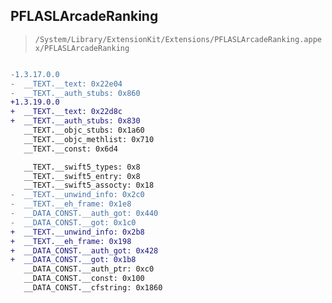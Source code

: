 ## PFLASLArcadeRanking

> `/System/Library/ExtensionKit/Extensions/PFLASLArcadeRanking.appex/PFLASLArcadeRanking`

```diff

-1.3.17.0.0
-  __TEXT.__text: 0x22e04
-  __TEXT.__auth_stubs: 0x860
+1.3.19.0.0
+  __TEXT.__text: 0x22d8c
+  __TEXT.__auth_stubs: 0x830
   __TEXT.__objc_stubs: 0x1a60
   __TEXT.__objc_methlist: 0x710
   __TEXT.__const: 0x6d4

   __TEXT.__swift5_types: 0x8
   __TEXT.__swift5_entry: 0x8
   __TEXT.__swift5_assocty: 0x18
-  __TEXT.__unwind_info: 0x2c0
-  __TEXT.__eh_frame: 0x1e8
-  __DATA_CONST.__auth_got: 0x440
-  __DATA_CONST.__got: 0x1c0
+  __TEXT.__unwind_info: 0x2b8
+  __TEXT.__eh_frame: 0x198
+  __DATA_CONST.__auth_got: 0x428
+  __DATA_CONST.__got: 0x1b8
   __DATA_CONST.__auth_ptr: 0xc0
   __DATA_CONST.__const: 0x100
   __DATA_CONST.__cfstring: 0x1860

```
